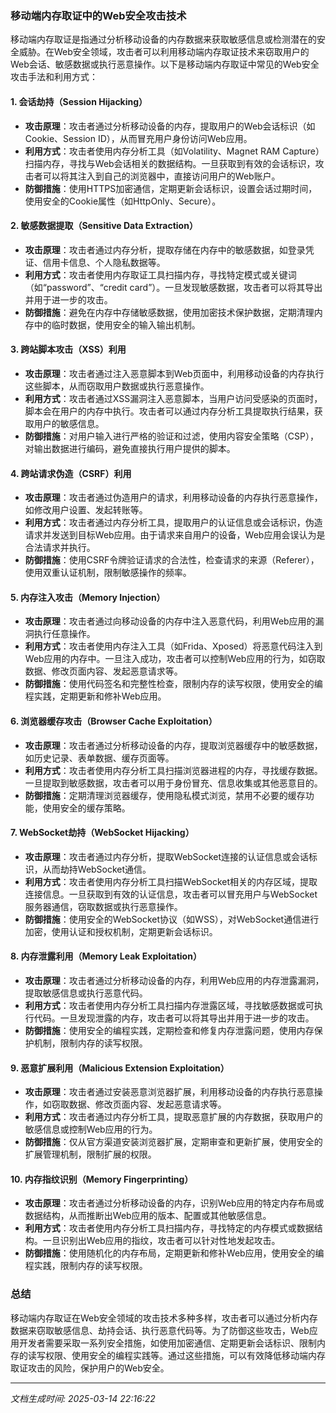 ### 移动端内存取证中的Web安全攻击技术

移动端内存取证是指通过分析移动设备的内存数据来获取敏感信息或检测潜在的安全威胁。在Web安全领域，攻击者可以利用移动端内存取证技术来窃取用户的Web会话、敏感数据或执行恶意操作。以下是移动端内存取证中常见的Web安全攻击手法和利用方式：

#### 1. **会话劫持（Session Hijacking）**
   - **攻击原理**：攻击者通过分析移动设备的内存，提取用户的Web会话标识（如Cookie、Session ID），从而冒充用户身份访问Web应用。
   - **利用方式**：攻击者使用内存分析工具（如Volatility、Magnet RAM Capture）扫描内存，寻找与Web会话相关的数据结构。一旦获取到有效的会话标识，攻击者可以将其注入到自己的浏览器中，直接访问用户的Web账户。
   - **防御措施**：使用HTTPS加密通信，定期更新会话标识，设置会话过期时间，使用安全的Cookie属性（如HttpOnly、Secure）。

#### 2. **敏感数据提取（Sensitive Data Extraction）**
   - **攻击原理**：攻击者通过内存分析，提取存储在内存中的敏感数据，如登录凭证、信用卡信息、个人隐私数据等。
   - **利用方式**：攻击者使用内存取证工具扫描内存，寻找特定模式或关键词（如“password”、“credit card”）。一旦发现敏感数据，攻击者可以将其导出并用于进一步的攻击。
   - **防御措施**：避免在内存中存储敏感数据，使用加密技术保护数据，定期清理内存中的临时数据，使用安全的输入输出机制。

#### 3. **跨站脚本攻击（XSS）利用**
   - **攻击原理**：攻击者通过注入恶意脚本到Web页面中，利用移动设备的内存执行这些脚本，从而窃取用户数据或执行恶意操作。
   - **利用方式**：攻击者通过XSS漏洞注入恶意脚本，当用户访问受感染的页面时，脚本会在用户的内存中执行。攻击者可以通过内存分析工具提取执行结果，获取用户的敏感信息。
   - **防御措施**：对用户输入进行严格的验证和过滤，使用内容安全策略（CSP），对输出数据进行编码，避免直接执行用户提供的脚本。

#### 4. **跨站请求伪造（CSRF）利用**
   - **攻击原理**：攻击者通过伪造用户的请求，利用移动设备的内存执行恶意操作，如修改用户设置、发起转账等。
   - **利用方式**：攻击者通过内存分析工具，提取用户的认证信息或会话标识，伪造请求并发送到目标Web应用。由于请求来自用户的设备，Web应用会误认为是合法请求并执行。
   - **防御措施**：使用CSRF令牌验证请求的合法性，检查请求的来源（Referer），使用双重认证机制，限制敏感操作的频率。

#### 5. **内存注入攻击（Memory Injection）**
   - **攻击原理**：攻击者通过向移动设备的内存中注入恶意代码，利用Web应用的漏洞执行任意操作。
   - **利用方式**：攻击者使用内存注入工具（如Frida、Xposed）将恶意代码注入到Web应用的内存中。一旦注入成功，攻击者可以控制Web应用的行为，如窃取数据、修改页面内容、发起恶意请求等。
   - **防御措施**：使用代码签名和完整性检查，限制内存的读写权限，使用安全的编程实践，定期更新和修补Web应用。

#### 6. **浏览器缓存攻击（Browser Cache Exploitation）**
   - **攻击原理**：攻击者通过分析移动设备的内存，提取浏览器缓存中的敏感数据，如历史记录、表单数据、缓存页面等。
   - **利用方式**：攻击者使用内存分析工具扫描浏览器进程的内存，寻找缓存数据。一旦提取到敏感数据，攻击者可以用于身份冒充、信息收集或其他恶意目的。
   - **防御措施**：定期清理浏览器缓存，使用隐私模式浏览，禁用不必要的缓存功能，使用安全的缓存策略。

#### 7. **WebSocket劫持（WebSocket Hijacking）**
   - **攻击原理**：攻击者通过内存分析，提取WebSocket连接的认证信息或会话标识，从而劫持WebSocket通信。
   - **利用方式**：攻击者使用内存分析工具扫描WebSocket相关的内存区域，提取连接信息。一旦获取到有效的认证信息，攻击者可以冒充用户与WebSocket服务器通信，窃取数据或执行恶意操作。
   - **防御措施**：使用安全的WebSocket协议（如WSS），对WebSocket通信进行加密，使用认证和授权机制，定期更新会话标识。

#### 8. **内存泄露利用（Memory Leak Exploitation）**
   - **攻击原理**：攻击者通过分析移动设备的内存，利用Web应用的内存泄露漏洞，提取敏感信息或执行恶意代码。
   - **利用方式**：攻击者使用内存分析工具扫描内存泄露区域，寻找敏感数据或可执行代码。一旦发现泄露的内存，攻击者可以将其导出并用于进一步的攻击。
   - **防御措施**：使用安全的编程实践，定期检查和修复内存泄露问题，使用内存保护机制，限制内存的读写权限。

#### 9. **恶意扩展利用（Malicious Extension Exploitation）**
   - **攻击原理**：攻击者通过安装恶意浏览器扩展，利用移动设备的内存执行恶意操作，如窃取数据、修改页面内容、发起恶意请求等。
   - **利用方式**：攻击者通过内存分析工具，提取恶意扩展的内存数据，获取用户的敏感信息或控制Web应用的行为。
   - **防御措施**：仅从官方渠道安装浏览器扩展，定期审查和更新扩展，使用安全的扩展管理机制，限制扩展的权限。

#### 10. **内存指纹识别（Memory Fingerprinting）**
   - **攻击原理**：攻击者通过分析移动设备的内存，识别Web应用的特定内存布局或数据结构，从而推断出Web应用的版本、配置或其他敏感信息。
   - **利用方式**：攻击者使用内存分析工具扫描内存，寻找特定的内存模式或数据结构。一旦识别出Web应用的指纹，攻击者可以针对性地发起攻击。
   - **防御措施**：使用随机化的内存布局，定期更新和修补Web应用，使用安全的编程实践，限制内存的读写权限。

### 总结
移动端内存取证在Web安全领域的攻击技术多种多样，攻击者可以通过分析内存数据来窃取敏感信息、劫持会话、执行恶意代码等。为了防御这些攻击，Web应用开发者需要采取一系列安全措施，如使用加密通信、定期更新会话标识、限制内存的读写权限、使用安全的编程实践等。通过这些措施，可以有效降低移动端内存取证攻击的风险，保护用户的Web安全。

---

*文档生成时间: 2025-03-14 22:16:22*


